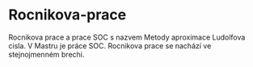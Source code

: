 # Rocnikova-prace
Rocnikova prace a prace SOC s nazvem Metody aproximace Ludolfova cisla. V Mastru je práce SOC. Rocnikova prace se nachází ve stejnojmenném brechi.

